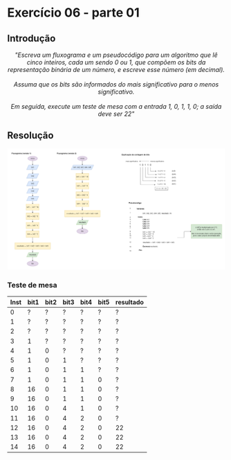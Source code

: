 # Exercício 06 - parte 01
  
## Introdução  
<div align="center">

_"Escreva um fluxograma e um pseudocódigo para um algoritmo que lê cinco inteiros,
cada um sendo 0 ou 1, que compõem os bits da representação binária de um número,
e escreve esse número (em decimal).
<br> <br> Assuma que os bits são informados do mais significativo para o menos significativo. <br> <br>
Em seguida, execute um teste de mesa com a entrada 1, 0, 1, 1, 0; a saída deve ser 22"_

</div>

## Resolução

<div align="center">

![](../../imagens/ex-06.png)

</div>

### Teste de mesa

<div align="center">


|Inst|bit1|bit2|bit3|bit4|bit5|resultado|
----|----|----|----|----|----|----|
|0|?|?|?|?|?|?|
|1|?|?|?|?|?|?|
|2|?|?|?|?|?|?| inicio
|3|1|?|?|?|?|?|
|4|1|0|?|?|?|?|
|5|1|0|1|?|?|?|
|6|1|0|1|1|?|?|
|7|1|0|1|1|0|?|
|8|16|0|1|1|0|?| bit1 *
|9|16|0|1|1|0|?| bit2 *
|10|16|0|4|1|0|?| bit3 *
|11|16|0|4|2|0|?| bit4 *
|12|16|0|4|2|0|22| resultado
|13|16|0|4|2|0|22|
|14|16|0|4|2|0|22|

</div>